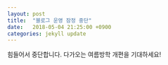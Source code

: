 ```yaml
---
layout: post
title:  "블로그 운영 잠정 중단"
date:   2018-05-04 21:25:00 +0900
categories: jekyll update
---
```


힘들어서 중단합니다. 다가오는 여름방학 개편을 기대하세요!

